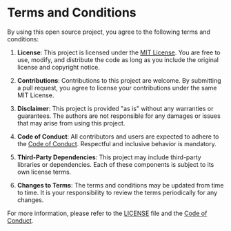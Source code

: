 # Terms and Conditions

By using this open source project, you agree to the following terms and conditions:

1. **License**: This project is licensed under the [MIT License](LICENSE). You are free to use, modify, and distribute the code as long as you include the original license and copyright notice.

2. **Contributions**: Contributions to this project are welcome. By submitting a pull request, you agree to license your contributions under the same MIT License.

3. **Disclaimer**: This project is provided "as is" without any warranties or guarantees. The authors are not responsible for any damages or issues that may arise from using this project.

4. **Code of Conduct**: All contributors and users are expected to adhere to the [Code of Conduct](CODE_OF_CONDUCT.md). Respectful and inclusive behavior is mandatory.

5. **Third-Party Dependencies**: This project may include third-party libraries or dependencies. Each of these components is subject to its own license terms.

6. **Changes to Terms**: The terms and conditions may be updated from time to time. It is your responsibility to review the terms periodically for any changes.

For more information, please refer to the [LICENSE](LICENSE) file and the [Code of Conduct](CODE_OF_CONDUCT.md).
